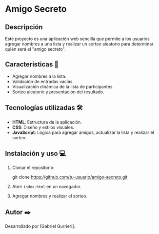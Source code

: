 # Amigo Secreto

## Descripción
Este proyecto es una aplicación web sencilla que permite a los usuarios agregar nombres a una lista y realizar un sorteo aleatorio para determinar quién será el "amigo secreto".

## Características 🚀
- Agregar nombres a la lista.
- Validación de entradas vacías.
- Visualización dinámica de la lista de participantes.
- Sorteo aleatorio y presentación del resultado.

## Tecnologías utilizadas 🛠️
- **HTML**: Estructura de la aplicación.
- **CSS**: Diseño y estilos visuales.
- **JavaScript**: Lógica para agregar amigos, actualizar la lista y realizar el sorteo.

## Instalación y uso 💻
1. Clonar el repositorio:

   git clone https://github.com/tu-usuario/amigo-secreto.git

2. Abrir `index.html` en un navegador.

3. Agregar nombres y realizar el sorteo.

## Autor ✒️
Desarrollado por [Gabriel Gurrieri].

